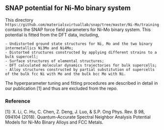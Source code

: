 ## SNAP potential for Ni-Mo binary system

This directory `https://github.com/materialsvirtuallab/snap/tree/master/Ni-Mo/training` contains the SNAP force field parameters for Ni-Mo binary system. This potential is fitted from the DFT data, including,
```
- Undistorted ground state structures for Ni, Mo and the two binary intermetallics Ni3Mo and Ni4Mo;
- Distorted structures constructed by applying different strains to a bulk supercell;
- Surface structures of elemental structures;
- DFT calculated molecular dynamics trajectories for bulk supercells;
- Alloy structures constructed by partial substitution of supercells of the bulk fcc Ni with Mo and the bulk bcc Mo with Ni.
```

The hyperparameter tuning and fitting procedures are described in detail in our publication [1] and thus are excluded from the repo.


### Reference
[1]: X. Li, C. Hu, C. Chen, Z. Deng, J. Luo, & S.P. Ong Phys. Rev. B 98, 094104 (2018). Quantum-Accurate Spectral Neighbor Analysis Potential Models for Ni-Mo Binary Alloys and FCC Metals.
